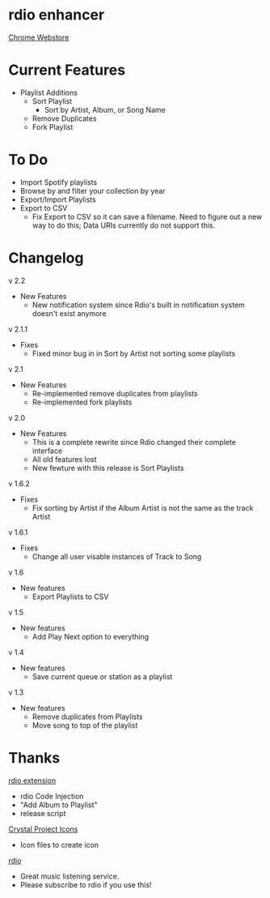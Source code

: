 rdio enhancer
=================

[Chrome Webstore](https://chrome.google.com/webstore/detail/hmaalfaappddkggilhahaebfhdmmmngf)


Current Features
================

* Playlist Additions
	* Sort Playlist
		* Sort by Artist, Album, or Song Name
	* Remove Duplicates
	* Fork Playlist


To Do
================
* Import Spotify playlists
* Browse by and filter your collection by year
* Export/Import Playlists
* Export to CSV
	* Fix Export to CSV so it can save a filename. Need to figure out a new way to do this; Data URIs currently do not support this.


Changelog
================
v 2.2

* New Features
	* New notification system since Rdio's built in notification system doesn't exist anymore
	
v 2.1.1

* Fixes
	* Fixed minor bug in in Sort by Artist not sorting some playlists

v 2.1

* New Features
	* Re-implemented remove duplicates from playlists
	* Re-implemented fork playlists

v 2.0

* New Features
	* This is a complete rewrite since Rdio changed their complete interface
	* All old features lost
	* New fewture with this release is Sort Playlists

v 1.6.2

* Fixes
	* Fix sorting by Artist if the Album Artist is not the same as the track Artist

v 1.6.1

* Fixes
	* Change all user visable instances of Track to Song

v 1.6

* New features
	* Export Playlists to CSV

v 1.5

* New features
	* Add Play Next option to everything

v 1.4

* New features
	* Save current queue or station as a playlist

v 1.3

* New features
	* Remove duplicates from Playlists
	* Move song to top of the playlist

Thanks
================

[rdio extension](http://github.com/fberger/rdio-extension)

  * rdio Code Injection
  * "Add Album to Playlist"
  * release script

[Crystal Project Icons](http://www.everaldo.com/crystal/)

  * Icon files to create icon

[rdio](http://www.rdio.com/)

  * Great music listening service.
  * Please subscribe to rdio if you use this!
